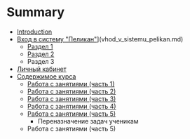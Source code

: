# Summary

* [Introduction](README.md)
* [Вход в систему "Пеликан"](README.md)](vhod_v_sistemu_pelikan.md)
   * [Раздел 1](razdel_1.md)
   * [Раздел 2](razdel_2.md)
   * Раздел 3
* [Личный кабинет](lichnii_kabinet.md)
* [Содержимое курса](soderzhimoe_kursa.md)
   * [Работа с занятиями (часть 1)](rabota_s_zanyatiyami.md)
   * [Работа с занятиями (часть 2)](rabota_s_zanyatiyami_chast_2.md)
   * [Работа с занятиями (часть 3)](rabota_s_zanyatiyami_chast_3.md)
   * [Работа с занятиями (часть 4)](rabota_s_zanyatiyami_chast_4.md)
   * [Работа с занятиями (часть 5)](rabota_s_zanyatiyami_chast_5.md)
       * Переназначение задач ученикам
   * Работа с занятиями (часть 5)

